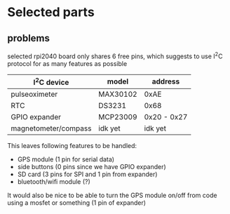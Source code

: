 Selected parts
==============

problems
--------
selected rpi2040 board only shares 6 free pins, which suggests to use I<sup>2</sup>C protocol for as many features as possible



| I<sup>2</sup>C device | model       | address
| --------------------- | ----------- | -------
| pulseoximeter         | MAX30102    | 0xAE
| RTC                   | DS3231      | 0x68
| GPIO expander         | MCP23009    | 0x20 - 0x27
| magnetometer/compass  | idk yet     | idk yet


This leaves following features to be handled:    
- GPS module (1 pin for serial data)
- side buttons (0 pins since we have GPIO expander)
- SD card (3 pins for SPI and 1 pin from expander)
- bluetooth/wifi module (?)


It would also be nice to be able to turn the GPS module on/off from code using a mosfet or something (1 pin of expander)